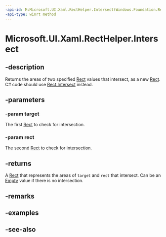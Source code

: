 ```yaml
---
-api-id: M:Microsoft.UI.Xaml.RectHelper.Intersect(Windows.Foundation.Rect,Windows.Foundation.Rect)
-api-type: winrt method
---
```


<!-- Method syntax
public Windows.Foundation.Rect Intersect(Windows.Foundation.Rect target, Windows.Foundation.Rect rect)
-->

# Microsoft.UI.Xaml.RectHelper.Intersect

## -description

Returns the areas of two specified [Rect](/uwp/api/windows.foundation.rect) values that intersect, as a new [Rect](/uwp/api/windows.foundation.rect). C# code should use [Rect.Intersect](/dotnet/api/windows.foundation.rect.intersect) instead.

## -parameters

### -param target

The first [Rect](/uwp/api/windows.foundation.rect) to check for intersection.

### -param rect

The second [Rect](/uwp/api/windows.foundation.rect) to check for intersection.

## -returns

A [Rect](/uwp/api/windows.foundation.rect) that represents the areas of `target` and `rect` that intersect. Can be an [Empty](recthelper_empty.md) value if there is no intersection.

## -remarks

## -examples

## -see-also
